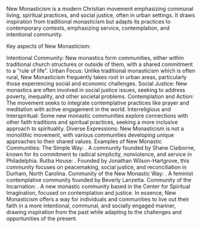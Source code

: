New Monasticism is a modern Christian movement emphasizing communal living, spiritual practices, and social justice, often in urban settings. It draws inspiration from traditional monasticism but adapts its practices to contemporary contexts, emphasizing service, contemplation, and intentional community. 

Key aspects of New Monasticism:

Intentional Community:
New monastics form communities, either within traditional church structures or outside of them, with a shared commitment to a "rule of life". 
Urban Focus:
Unlike traditional monasticism which is often rural, New Monasticism frequently takes root in urban areas, particularly those experiencing social and economic challenges. 
Social Justice:
New monastics are often involved in social justice issues, seeking to address poverty, inequality, and other societal problems. 
Contemplation and Action:
The movement seeks to integrate contemplative practices like prayer and meditation with active engagement in the world. 
Interreligious and Interspiritual:
Some new monastic communities explore connections with other faith traditions and spiritual practices, seeking a more inclusive approach to spirituality. 
Diverse Expressions:
New Monasticism is not a monolithic movement, with various communities developing unique approaches to their shared values. 
Examples of New Monastic Communities:
The Simple Way:
.
A community founded by Shane Claiborne, known for its commitment to radical simplicity, nonviolence, and service in Philadelphia. 
Rutba House:
.
Founded by Jonathan Wilson-Hartgrove, this community focuses on peacemaking, social justice, and reconciliation in Durham, North Carolina. 
Community of the New Monastic Way:
.
A feminist contemplative community founded by Beverly Lanzetta. 
Community of the Incarnation:
.
A new monastic community based in the Center for Spiritual Imagination, focused on contemplation and justice. 
In essence, New Monasticism offers a way for individuals and communities to live out their faith in a more intentional, communal, and socially engaged manner, drawing inspiration from the past while adapting to the challenges and opportunities of the present. 
